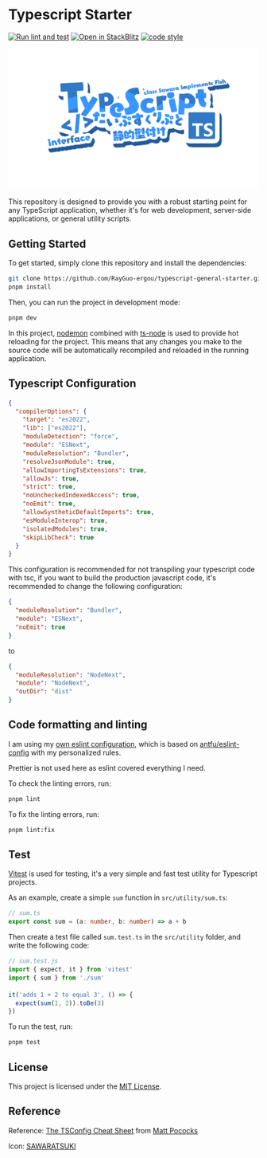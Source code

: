# Typescript Starter

[![Run lint and test](https://github.com/RayGuo-ergou/typescript-general-starter/actions/workflows/ci.yml/badge.svg)](https://github.com/RayGuo-ergou/typescript-general-starter/actions/workflows/ci.yml)
[![Open in StackBlitz](https://developer.stackblitz.com/img/open_in_stackblitz_small.svg)](https://stackblitz.com/github/RayGuo-ergou/typescript-general-starter)
[![code style](https://antfu.me/badge-code-style.svg)](https://github.com/antfu/eslint-config)

![Typescript](./public/TypeScript.png)

This repository is designed to provide you with a robust starting point for any TypeScript application, whether it's for web development, server-side applications, or general utility scripts.

## Getting Started

To get started, simply clone this repository and install the dependencies:

```bash
git clone https://github.com/RayGuo-ergou/typescript-general-starter.git
pnpm install
```

Then, you can run the project in development mode:

```bash
pnpm dev
```

In this project, [nodemon](https://nodemon.io/) combined with [ts-node](https://typestrong.org/ts-node/) is used to provide hot reloading for the project. This means that any changes you make to the source code will be automatically recompiled and reloaded in the running application.

## Typescript Configuration
```json
{
  "compilerOptions": {
    "target": "es2022",
    "lib": ["es2022"],
    "moduleDetection": "force",
    "module": "ESNext",
    "moduleResolution": "Bundler",
    "resolveJsonModule": true,
    "allowImportingTsExtensions": true,
    "allowJs": true,
    "strict": true,
    "noUncheckedIndexedAccess": true,
    "noEmit": true,
    "allowSyntheticDefaultImports": true,
    "esModuleInterop": true,
    "isolatedModules": true,
    "skipLibCheck": true
  }
}
```
This configuration is recommended for not transpiling your typescript code with tsc, if you want to build the production javascript code, it's recommended to change the following configuration:
```json
{
  "moduleResolution": "Bundler",
  "module": "ESNext",
  "noEmit": true
}
```

to

```json
{
  "moduleResolution": "NodeNext",
  "module": "NodeNext",
  "outDir": "dist"
}
```

## Code formatting and linting

I am using my [own eslint configuration](https://github.com/RayGuo-ergou/eslint-config), which is based on [antfu/eslint-config](https://github.com/antfu/eslint-config) with my personalized rules.

Prettier is not used here as eslint covered everything I need.

To check the linting errors, run:

```bash
pnpm lint
```

To fix the linting errors, run:

```bash
pnpm lint:fix
```

## Test
[Vitest](https://vitest.dev) is used for testing, it's a very simple and fast test utility for Typescript projects.

As an example, create a simple `sum` function in `src/utility/sum.ts`:

```ts
// sum.ts
export const sum = (a: number, b: number) => a + b
```

Then create a test file called `sum.test.ts` in the `src/utility` folder, and write the following code:

```ts
// sum.test.js
import { expect, it } from 'vitest'
import { sum } from './sum'

it('adds 1 + 2 to equal 3', () => {
  expect(sum(1, 2)).toBe(3)
})
```
To run the test, run:

```bash
pnpm test
```

## License

This project is licensed under the [MIT License](./LICENSE).

## Reference

Reference: [The TSConfig Cheat Sheet](https://www.totaltypescript.com/tsconfig-cheat-sheet) from [Matt Pococks](https://www.mattpocock.com/)

Icon: [SAWARATSUKI](https://github.com/SAWARATSUKI/ServiceLogos)
